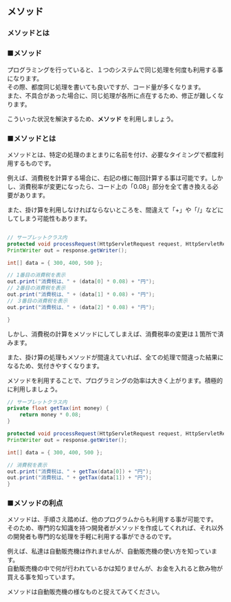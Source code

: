 ## メソッド
### メソッドとは

### ■メソッド

プログラミングを行っていると、１つのシステムで同じ処理を何度も利用する事になります。  
その際、都度同じ処理を書いても良いですが、コード量が多くなります。  
また、不具合があった場合に、同じ処理が各所に点在するため、修正が難しくなります。

こういった状況を解決するため、**メソッド** を利用しましょう。


### ■メソッドとは


メソッドとは、特定の処理のまとまりに名前を付け、必要なタイミングで都度利用するものです。

例えば、消費税を計算する場合に、右記の様に毎回計算する事は可能です。しかし、消費税率が変更になったら、コード上の「0.08」部分を全て書き換える必要があります。

また、掛け算を利用しなければならないところを、間違えて「+」や「/」などにしてしまう可能性もあります。


```java

// サーブレットクラス内
protected void processRequest(HttpServletRequest request, HttpServletResponse response) {
PrintWriter out = response.getWriter();

int[] data = { 300, 400, 500 };

// 1番目の消費税を表示
out.print("消費税は、" + (data[0] * 0.08) + "円");
// 2番目の消費税を表示
out.print("消費税は、" + (data[1] * 0.08) + "円");
// ３番目の消費税を表示
out.print("消費税は、" + (data[2] * 0.08) + "円");

}
```

しかし、消費税の計算をメソッドにしてしまえば、消費税率の変更は１箇所で済みます。

また、掛け算の処理もメソッドが間違えていれば、全ての処理で間違った結果になるため、気付きやすくなります。

メソッドを利用することで、プログラミングの効率は大きく上がります。積極的に利用しましょう。

```java
// サーブレットクラス内
private float getTax(int money) {
    return money * 0.08;
}

protected void processRequest(HttpServletRequest request, HttpServletResponse response) {
PrintWriter out = response.getWriter();

int[] data = { 300, 400, 500 };

// 消費税を表示
out.print("消費税は、" + getTax(data[0]) + "円");
out.print("消費税は、" + getTax(data[1]) + "円");
}

```

### ■メソッドの利点

メソッドは、手順さえ踏めば、他のプログラムからも利用する事が可能です。  
そのため、専門的な知識を持つ開発者がメソッドを作成してくれれば、それ以外の開発者も専門的な処理を手軽に利用する事ができるのです。

例えば、私達は自動販売機は作れませんが、自動販売機の使い方を知っています。  
自動販売機の中で何が行われているかは知りませんが、お金を入れると飲み物が買える事を知っています。

メソッドは自動販売機の様なものと捉えてみてください。
